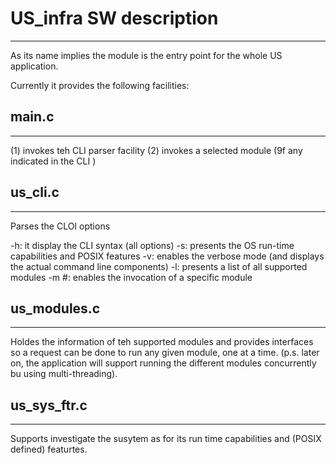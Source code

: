 
# US_infra SW description
---------------------------
As its name implies the module is the entry point for the whole US application.

Currently it provides the following facilities:

## main.c
-----------
(1) invokes teh CLI parser facility
(2) invokes a selected module (9f any indicated in the CLI )

## us_cli.c
-----------
Parses the CLOI options

-h:	it display the CLI syntax (all options)
-s: 	presents the OS run-time capabilities and POSIX features
-v: 	enables the verbose mode (and displays the actual  command line components)
-l: 	presents a list of all supported modules
-m #: enables the invocation of a specific module

## us_modules.c
----------------
Holdes the information of teh supported modules and provides interfaces
so a request can be done to run any given module, one at a time.
(p.s. later on, the application will support running the different modules concurrently
bu using multi-threading). 

## us_sys_ftr.c
----------------
Supports investigate the susytem as for its run time capabilities and (POSIX defined)
featurtes.
